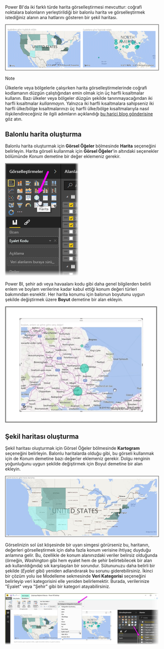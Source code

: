 Power BI'da iki farklı türde harita görselleştirmesi mevcuttur: coğrafi noktalara balonların yerleştirildiği bir balonlu harita ve görselleştirmek istediğiniz alanın ana hatlarını gösteren bir şekil haritası.

![](media/3-5-create-map-visualizations/3-5_1.png)

> [!NOTE]
> Ülkelerle veya bölgelerle çalışırken harita görselleştirmelerinde coğrafi kodlamanın düzgün çalıştığından emin olmak için üç harfli kısaltmalar kullanın. Bazı ülkeler veya bölgeler düzgün şekilde tanınmayacağından iki harfli kısaltmalar *kullanmayın*.
> Yalnızca iki harfli kısaltmalara sahipseniz iki harfli ülke/bölge kısaltmalarınızı üç harfli ülke/bölge kısaltmalarıyla nasıl ilişkilendireceğiniz ile ilgili adımların açıklandığı [bu harici blog gönderisine](https://blog.ailon.org/how-to-display-2-letter-country-data-on-a-power-bi-map-85fc738497d6#.yudauacxp) göz atın.
> 
> 

## <a name="create-bubble-maps"></a>Balonlu harita oluşturma
Balonlu harita oluşturmak için **Görsel Öğeler** bölmesinde **Harita** seçeneğini belirleyin. Harita görseli kullanmak için **Görsel Öğeler**'in altındaki seçenekler bölümünde *Konum* demetine bir değer eklemeniz gerekir.

![](media/3-5-create-map-visualizations/3-5_2.png)

Power BI, şehir adı veya havaalanı kodu gibi daha genel bilgilerden belirli enlem ve boylam verilerine kadar kabul ettiği konum değeri türleri bakımından esnektir. Her harita konumu için balonun boyutunu uygun şekilde değiştirmek üzere **Boyut** demetine bir alan ekleyin.

![](media/3-5-create-map-visualizations/3-5_3.png)

## <a name="create-shape-maps"></a>Şekil haritası oluşturma
Şekil haritası oluşturmak için Görsel Öğeler bölmesinde **Kartogram** seçeneğini belirleyin. Balonlu haritalarda olduğu gibi, bu görseli kullanmak için de Konum demetine bazı değerler eklemeniz gerekir. Dolgu renginin yoğunluğunu uygun şekilde değiştirmek için Boyut demetine bir alan ekleyin.

![](media/3-5-create-map-visualizations/3-5_4.png)

Görselinizin sol üst köşesinde bir uyarı simgesi görürseniz bu, haritanın, değerleri görselleştirmek için daha fazla konum verisine ihtiyaç duyduğu anlamına gelir. Bu, özellikle de konum alanınızdaki veriler belirsiz olduğunda (örneğin, *Washington* gibi hem eyalet hem de şehir belirtebilecek bir alan adı kullanıldığında) sık karşılaşılan bir sorundur. Sütununuzu daha belirli bir şekilde (*Eyalet* gibi) yeniden adlandırarak bu sorunu giderebilirsiniz. İkinci bir çözüm yolu ise Modelleme sekmesinde **Veri Kategorisi** seçeneğini belirleyip veri kategorisini elle yeniden belirlemektir. Burada, verilerinize "Eyalet" veya "Şehir" gibi bir kategori atayabilirsiniz.

![](media/3-5-create-map-visualizations/3-5_5.png)

